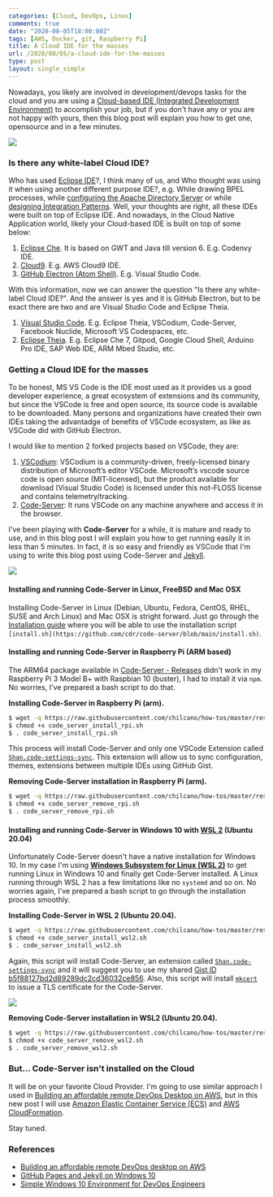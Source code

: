 ```yaml
---
categories: [Cloud, DevOps, Linux]
comments: true
date: "2020-08-05T18:00:00Z"
tags: [AWS, Docker, git, Raspberry Pi]
title: A Cloud IDE for the masses
url: /2020/08/05/a-cloud-ide-for-the-masses
type: post
layout: single_simple
---
```

Nowadays, you likely are involved in development/devops tasks for the cloud and you are using a [Cloud-based IDE (Integrated Development Environment)](https://en.wikipedia.org/wiki/Online_integrated_development_environment) to accomplish your job, but if you don't have any or you are not happy with yours, then this blog post will explain you how to get one, opensource and in a few minutes.

![](/assets/blog20200805_cloud_ide/cloud-ide-1-evolution.png)

<!--more-->

### Is there any white-label Cloud IDE?

Who has used [Eclipse IDE](https://www.eclipse.org/eclipseide/)?, I think many of us, and Who thought was using it when using another different purpose IDE?, e.g. While drawing BPEL processes, while [configuring the Apache Directory Server](https://directory.apache.org/studio/) or while [designing Integration Patterns](https://wso2.com/integration/integration-studio/). Well, your thoughts are right, all these IDEs were built on top of Eclipse IDE.
And nowadays, in the Cloud Native Application world, likely your Cloud-based IDE is built on top of some below:  

1. [Eclipse Che](https://www.eclipse.org/che/). It is based on GWT and Java till version 6. E.g. Codenvy IDE.
2. [Cloud9](https://github.com/c9). E.g. AWS Cloud9 IDE.
3. [GitHub Electron (Atom Shell)](https://www.electronjs.org/). E.g. Visual Studio Code. 

With this information, now we can answer the question "Is there any white-label Cloud IDE?". And the answer is yes and it is GitHub Electron, but to be exact there are two and are Visual Studio Code and Eclipse Theia.

1. [Visual Studio Code](https://github.com/microsoft/vscode). E.g. Eclipse Theia, VSCodium, Code-Server, Facebook Nuclide, Microsoft VS Codespaces, etc. 
2. [Eclipse Theia](https://theia-ide.org/). E.g. Eclipse Che 7, Gitpod, Google Cloud Shell, Arduino Pro IDE, SAP Web IDE, ARM Mbed Studio, etc.

### Getting a Cloud IDE for the masses

To be honest, MS VS Code is the IDE most used as it provides us a good developer experience, a great ecosystem of extensions and its community, but since the VSCode is free and open source, its source code is available to be downloaded. Many persons and organizations have created their own IDEs taking the advantadge of benefits of VSCode ecosystem, as like as VSCode did with GitHub Electron.

I would like to mention 2 forked projects based on VSCode, they are:

1. [VSCodium](https://vscodium.com): VSCodium is a community-driven, freely-licensed binary distribution of Microsoft’s editor VSCode. Microsoft’s vscode source code is open source (MIT-licensed), but the product available for download (Visual Studio Code) is licensed under this not-FLOSS license and contains telemetry/tracking. 
2. [Code-Server](https://github.com/cdr/code-server): It runs VSCode on any machine anywhere and access it in the browser.

I've been playing with __Code-Server__ for a while, it is mature and ready to use, and in this blog post I will explain you how to get running easily it in less than 5 minutes. In fact, it is so easy and friendly as VSCode that I'm using to write this blog post using Code-Server and [Jekyll](https://jekyllrb.com).

[![](/assets/blog20200805_cloud_ide/cloud-ide-2-using-code-server-and-jekyll-on-wsl2.png)](/assets/blog20200805_cloud_ide/cloud-ide-2-using-code-server-and-jekyll-on-wsl2.png)

#### Installing and running Code-Server in Linux, FreeBSD and Mac OSX

Installing Code-Server in Linux (Debian, Ubuntu, Fedora, CentOS, RHEL, SUSE and Arch Linux) and Mac OSX is stright forward. Just go through the [Installation guide](https://coder.com/docs/code-server/latest/install) where you will be able to use the installation script `[install.sh](https://github.com/cdr/code-server/blob/main/install.sh)`.

#### Installing and running Code-Server in Raspberry Pi (ARM based) 

The ARM64 package available in [Code-Server - Releases](https://github.com/cdr/code-server/releases) didn't work in my Raspberry Pi 3 Model B+ with Raspbian 10 (buster), I had to install it via `npm`. No worries, I've prepared a bash script to do that.

__Installing Code-Server in Raspberry Pi (arm).__   
```sh
$ wget -q https://raw.githubusercontent.com/chilcano/how-tos/master/resources/code_server_install_rpi.sh
$ chmod +x code_server_install_rpi.sh
$ . code_server_install_rpi.sh
```
This process will install Code-Server and only one VSCode Extension called [`Shan.code-settings-sync`](https://marketplace.visualstudio.com/items?itemName=Shan.code-settings-sync). This extension will allow us to sync configuration, themes, extensions between multiple IDEs using GitHub Gist.  

__Removing Code-Server installation in Raspberry Pi (arm).__   
```sh
$ wget -q https://raw.githubusercontent.com/chilcano/how-tos/master/resources/code_server_remove_rpi.sh
$ chmod +x code_server_remove_rpi.sh
$ . code_server_remove_rpi.sh
```

#### Installing and running Code-Server in Windows 10 with [WSL 2](https://docs.microsoft.com/en-us/windows/wsl/) (Ubuntu 20.04)

Unfortunately Code-Server doesn't have a native installation for Windows 10. In my case I'm using __[Windows Subsystem for Linux (WSL 2)](https://docs.microsoft.com/en-us/windows/wsl/)__ to get running Linux in Windows 10 and finally get Code-Server installed.
A Linux running through WSL 2 has a few limitations like no `systemd` and so on. No worries again, I've prepared a bash script to go through the installation process smoothly. 

__Installing Code-Server in WSL 2 (Ubuntu 20.04).__   
```sh
$ wget -q https://raw.githubusercontent.com/chilcano/how-tos/master/resources/code_server_install_wsl2.sh
$ chmod +x code_server_install_wsl2.sh 
$ . code_server_install_wsl2.sh
```
Again, this script will install Code-Server, an extension called [`Shan.code-settings-sync`](https://marketplace.visualstudio.com/items?itemName=Shan.code-settings-sync) and it will suggest you to use my shared [Gist ID b5f88127bd2d89289dc2cd36032ce856](https://gist.github.com/chilcano/b5f88127bd2d89289dc2cd36032ce856). Also, this script will install [`mkcert`](https://github.com/FiloSottile/mkcert) to issue a TLS certificate for the Code-Server.

[![](/assets/blog20200805_cloud_ide/cloud-ide-3-code-server-settings-sync-ext-mkcert-tls.png)](/assets/blog20200805_cloud_ide/cloud-ide-3-code-server-settings-sync-ext-mkcert-tls.png)

__Removing Code-Server installation in WSL2 (Ubuntu 20.04).__   
```sh
$ wget -q https://raw.githubusercontent.com/chilcano/how-tos/master/resources/code_server_remove_wsl2.sh
$ chmod +x code_server_remove_wsl2.sh
$ . code_server_remove_wsl2.sh
```

### But... Code-Server isn't installed on the Cloud 

It will be on your favorite Cloud Provider. I'm going to use similar approach I used in [Building an affordable remote DevOps Desktop on AWS](https://holisticsecurity.io/2020/04/09/building-an-affordable-remote-devops-desktop-on-aws), but in this new post I will use [Amazon Elastic Container Service (ECS)](https://aws.amazon.com/ecs/) and [AWS CloudFormation](https://aws.amazon.com/cloudformation/).

Stay tuned.


### References

- [Building an affordable remote DevOps desktop on AWS](https://holisticsecurity.io/2020/04/09/building-an-affordable-remote-devops-desktop-on-aws)
- [GitHub Pages and Jekyll on Windows 10](https://holisticsecurity.io/2020/03/30/github-pages-and-jekyll-on-windows-10)
- [Simple Windows 10 Environment for DevOps Engineers](https://holisticsecurity.io/2020/03/29/simple-windows10-env-with-vscode-git-terraform-awscli-for-devops-engineers)
